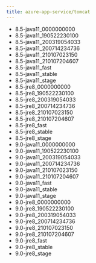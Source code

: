 ```yaml
---
title: azure-app-service/tomcat
---
```

- 8.5-java11_0000000000
- 8.5-java11_190522230100
- 8.5-java11_200319054033
- 8.5-java11_200714234736
- 8.5-java11_210107023150
- 8.5-java11_210107204607
- 8.5-java11_fast
- 8.5-java11_stable
- 8.5-java11_stage
- 8.5-jre8_0000000000
- 8.5-jre8_190522230100
- 8.5-jre8_200319054033
- 8.5-jre8_200714234736
- 8.5-jre8_210107023150
- 8.5-jre8_210107204607
- 8.5-jre8_fast
- 8.5-jre8_stable
- 8.5-jre8_stage
- 9.0-java11_0000000000
- 9.0-java11_190522230100
- 9.0-java11_200319054033
- 9.0-java11_200714234736
- 9.0-java11_210107023150
- 9.0-java11_210107204607
- 9.0-java11_fast
- 9.0-java11_stable
- 9.0-java11_stage
- 9.0-jre8_0000000000
- 9.0-jre8_190522230100
- 9.0-jre8_200319054033
- 9.0-jre8_200714234736
- 9.0-jre8_210107023150
- 9.0-jre8_210107204607
- 9.0-jre8_fast
- 9.0-jre8_stable
- 9.0-jre8_stage

